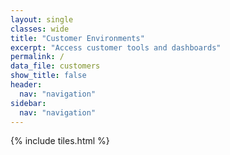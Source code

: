 ```yaml
---
layout: single
classes: wide
title: "Customer Environments"
excerpt: "Access customer tools and dashboards"
permalink: /
data_file: customers
show_title: false
header:
  nav: "navigation"
sidebar:
  nav: "navigation"
---
```


<style>
  .page__title {
    text-align: center;
  }
</style>

{% include tiles.html %}
